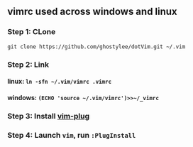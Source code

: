 ## vimrc used across windows and linux
### Step 1: CLone
```
git clone https://github.com/ghostylee/dotVim.git ~/.vim
```

### Step 2: Link
#### linux: ``` ln -sfn ~/.vim/vimrc .vimrc ```
#### windows: ``` (ECHO 'source ~/.vim/vimrc')>>~/_vimrc ```
### Step 3: Install [vim-plug](https://github.com/junegunn/vim-plug) 
### Step 4: Launch `vim`, run `:PlugInstall`
